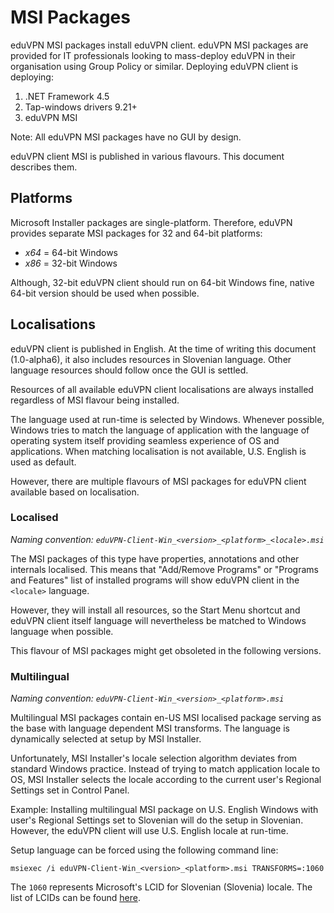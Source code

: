 # MSI Packages

eduVPN MSI packages install eduVPN client. eduVPN MSI packages are provided for IT professionals looking to mass-deploy eduVPN in their organisation using Group Policy or similar. Deploying eduVPN client is deploying:

1. .NET Framework 4.5
2. Tap-windows drivers 9.21+
3. eduVPN MSI

Note: All eduVPN MSI packages have no GUI by design.

eduVPN client MSI is published in various flavours. This document describes them.


## Platforms

Microsoft Installer packages are single-platform. Therefore, eduVPN provides separate MSI packages for 32 and 64-bit platforms:

- _x64_ = 64-bit Windows
- _x86_ = 32-bit Windows

Although, 32-bit eduVPN client should run on 64-bit Windows fine, native 64-bit version should be used when possible.


## Localisations

eduVPN client is published in English. At the time of writing this document (1.0-alpha6), it also includes resources in Slovenian language. Other language resources should follow once the GUI is settled.

Resources of all available eduVPN client localisations are always installed regardless of MSI flavour being installed.

The language used at run-time is selected by Windows. Whenever possible, Windows tries to match the language of application with the language of operating system itself providing seamless experience of OS and applications. When matching localisation is not available, U.S. English is used as default.

However, there are multiple flavours of MSI packages for eduVPN client available based on localisation.


### Localised

*Naming convention: `eduVPN-Client-Win_<version>_<platform>_<locale>.msi`*

The MSI packages of this type have properties, annotations and other internals localised. This means that "Add/Remove Programs" or "Programs and Features" list of installed programs will show eduVPN client in the `<locale>` language.

However, they will install all resources, so the Start Menu shortcut and eduVPN client itself language will nevertheless be matched to Windows language when possible.

This flavour of MSI packages might get obsoleted in the following versions.


### Multilingual

*Naming convention: `eduVPN-Client-Win_<version>_<platform>.msi`*

Multilingual MSI packages contain en-US MSI localised package serving as the base with language dependent MSI transforms. The language is dynamically selected at setup by MSI Installer.

Unfortunately, MSI Installer's locale selection algorithm deviates from standard Windows practice. Instead of trying to match application locale to OS, MSI Installer selects the locale according to the current user's Regional Settings set in Control Panel.

Example: Installing multilingual MSI package on U.S. English Windows with user's Regional Settings set to Slovenian will do the setup in Slovenian. However, the eduVPN client will use U.S. English locale at run-time.

Setup language can be forced using the following command line:

```
msiexec /i eduVPN-Client-Win_<version>_<platform>.msi TRANSFORMS=:1060
```

The `1060` represents Microsoft's LCID for Slovenian (Slovenia) locale. The list of LCIDs can be found [here](https://msdn.microsoft.com/en-us/library/cc767443.aspx).
